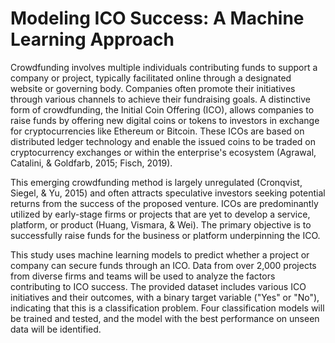 # Modeling ICO Success: A Machine Learning Approach
Crowdfunding involves multiple individuals contributing funds to support a company or project, typically facilitated online through a designated website or governing body. Companies often promote their initiatives through various channels to achieve their fundraising goals. A distinctive form of crowdfunding, the Initial Coin Offering (ICO), allows companies to raise funds by offering new digital coins or tokens to investors in exchange for cryptocurrencies like Ethereum or Bitcoin. These ICOs are based on distributed ledger technology and enable the issued coins to be traded on cryptocurrency exchanges or within the enterprise's ecosystem (Agrawal, Catalini, & Goldfarb, 2015; Fisch, 2019).

This emerging crowdfunding method is largely unregulated (Cronqvist, Siegel, & Yu, 2015) and often attracts speculative investors seeking potential returns from the success of the proposed venture. ICOs are predominantly utilized by early-stage firms or projects that are yet to develop a service, platform, or product (Huang, Vismara, & Wei). The primary objective is to successfully raise funds for the business or platform underpinning the ICO.  

This study uses machine learning models to predict whether a project or company can secure funds through an ICO. Data from over 2,000 projects from diverse firms and teams will be used to analyze the factors contributing to ICO success. The provided dataset includes various ICO initiatives and their outcomes, with a binary target variable ("Yes" or "No"), indicating that this is a classification problem. Four classification models will be trained and tested, and the model with the best performance on unseen data will be identified.
